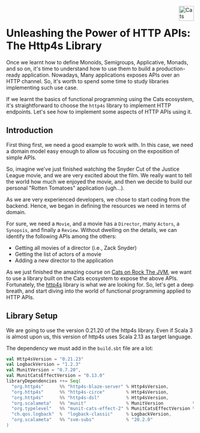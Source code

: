 <a href="https://typelevel.org/cats/"><img src="https://typelevel.org/cats/img/cats-badge.svg" height="40px" align="right" alt="Cats friendly" /></a>
<br/>

Unleashing the Power of HTTP APIs: The Http4s Library 
================================================

Once we learnt how to define Monoids, Semigroups, Applicative, Monads, and so on, it's time to 
understand how to use them to build a production-ready application. Nowadays, Many applications 
exposes APIs over an HTTP channel. So, it's worth to spend some time to study libraries implementing
such use case.

If we learnt the basics of functional programming using the Cats ecosystem, it's straightforward to
choose the `http4s` library to implement HTTP endpoints. Let's see how to implement some aspects of
HTTP APIs using it.

## Introduction

First thing first, we need a good example to work with. In this case, we need a domain model easy 
enough to allow us focusing on the exposition of simple APIs. 

So, imagine we've just finished watching the Snyder Cut of the Justice League movie, and we are very 
excited about the film. We really want to tell the world how much we enjoyed the movie, and then we 
decide to build our personal "Rotten Tomatoes" application (ugh...).

As we are very experienced developers, we chose to start coding from the backend. Hence, we began in
defining the resources we need in terms of domain.

For sure, we need a `Movie`, and a movie has a `Director`, many `Actors`, a `Synopsis`, and finally 
a `Review`. Without dwelling on the details, we can identify the following APIs among the others:

 * Getting all movies of a director (i.e., Zack Snyder)
 * Getting the list of actors of a movie
 * Adding a new director to the application

As we just finished the amazing course on [Cats on Rock The JVM](https://rockthejvm.com/p/cats), we
want to use a library built on the Cats ecosystem to expose the above APIs. Fortunately, the 
[http4s](https://http4s.org/) library is what we are looking for. So, let's get a deep breath, and
start diving into the world of functional programming applied to HTTP APIs. 

## Library Setup

We are going to use the version 0.21.20 of the http4s library. Even if Scala 3 is almost upon us, 
this version of http4s uses Scala 2.13 as target language.

The dependency we must add in the `build.sbt` file are a lot:

```scala
val Http4sVersion = "0.21.23"
val LogbackVersion = "1.2.3"
val MunitVersion = "0.7.20",
val MunitCatsEffectVersion = "0.13.0"
libraryDependencies ++= Seq(
  "org.http4s"      %% "http4s-blaze-server" % Http4sVersion,
  "org.http4s"      %% "http4s-circe"        % Http4sVersion,
  "org.http4s"      %% "http4s-dsl"          % Http4sVersion,
  "org.scalameta"   %% "munit"               % MunitVersion           % Test,
  "org.typelevel"   %% "munit-cats-effect-2" % MunitCatsEffectVersion % Test,
  "ch.qos.logback"  %  "logback-classic"     % LogbackVersion,
  "org.scalameta"   %% "svm-subs"            % "20.2.0"
)
```